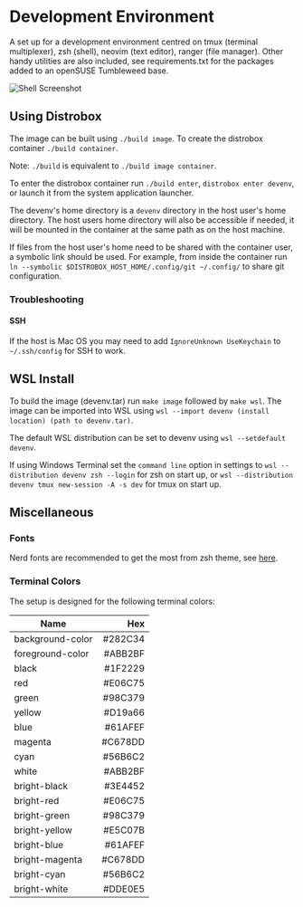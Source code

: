# Development Environment
A set up for a development environment centred on tmux (terminal multiplexer), zsh (shell), neovim (text editor), ranger (file manager).
Other handy utilities are also included, see requirements.txt for the packages added to an openSUSE Tumbleweed base.

![Shell Screenshot](screenshots/shell.png)



## Using Distrobox
The image can be built using `./build image`.
To create the distrobox container `./build container`.

Note: `./build` is equivalent to `./build image container`.

To enter the distrobox container run `./build enter`, `distrobox enter devenv`,
or launch it from the system application launcher.

The devenv's home directory is a `devenv` directory in the host user's home directory.
The host users home directory will also be accessible if needed,
it will be mounted in the container at the same path as on the host machine.

If files from the host user's home need to be shared with the container user,
a symbolic link should be used.
For example, from inside the container run `ln --symbolic $DISTROBOX_HOST_HOME/.config/git ~/.config/`
to share git configuration.



### Troubleshooting

#### SSH
If the host is Mac OS you may need to add `IgnoreUnknown UseKeychain` to `~/.ssh/config` for SSH to work.



## WSL Install
To build the image (devenv.tar) run `make image` followed by `make wsl`.
The image can be imported into WSL using `wsl --import devenv (install location) (path to devenv.tar)`.

The default WSL distribution can be set to devenv using `wsl --setdefault devenv`.

If using Windows Terminal set the `command line` option in settings to `wsl --distribution devenv zsh --login` for zsh on start up,
or `wsl --distribution devenv tmux new-session -A -s dev` for tmux on start up.



## Miscellaneous

### Fonts
Nerd fonts are recommended to get the most from zsh theme, see [here](https://www.nerdfonts.com/).



### Terminal Colors
The setup is designed for the following terminal colors:

| Name                |       Hex |
| ------------------- | ---------:|
| background-color    |   #282C34 |
| foreground-color    |   #ABB2BF |
| black               |   #1F2229 |
| red           	    |   #E06C75 |
| green               |   #98C379 |
| yellow              |   #D19a66 |
| blue                |   #61AFEF |
| magenta             |   #C678DD |
| cyan                |   #56B6C2 |
| white               |   #ABB2BF |
| bright-black        |   #3E4452 |
| bright-red          |   #E06C75 |
| bright-green        |   #98C379 |
| bright-yellow       |   #E5C07B |
| bright-blue         |   #61AFEF |
| bright-magenta      |   #C678DD |
| bright-cyan         |   #56B6C2 |
| bright-white        |   #DDE0E5 |
